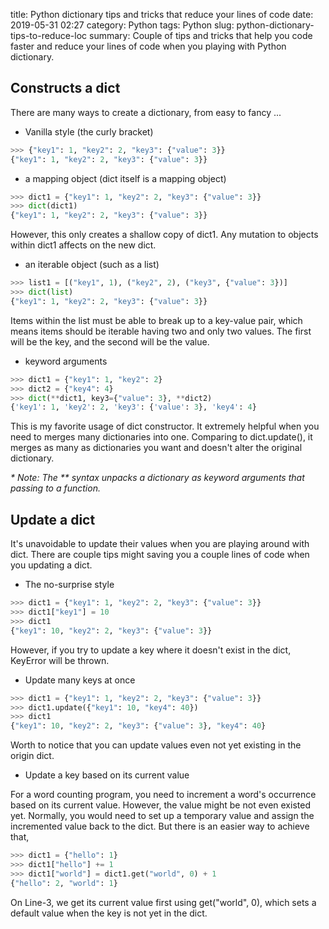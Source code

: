 title: Python dictionary tips and tricks that reduce your lines of code
date: 2019-05-31 02:27
category: Python
tags: Python
slug: python-dictionary-tips-to-reduce-loc
summary: Couple of tips and tricks that help you code faster and reduce your lines of code when you playing with Python dictionary.

## Constructs a dict

There are many ways to create a dictionary, from easy to fancy ... 

* Vanilla style (the curly bracket)

```python
>>> {"key1": 1, "key2": 2, "key3": {"value": 3}}
{"key1": 1, "key2": 2, "key3": {"value": 3}}
```

* a mapping object (dict itself is a mapping object)

```python
>>> dict1 = {"key1": 1, "key2": 2, "key3": {"value": 3}}
>>> dict(dict1)
{"key1": 1, "key2": 2, "key3": {"value": 3}}
```

However, this only creates a shallow copy of dict1. Any mutation to objects within dict1 affects on the new dict.

* an iterable object (such as a list)

```python
>>> list1 = [("key1", 1), ("key2", 2), ("key3", {"value": 3})]
>>> dict(list)
{"key1": 1, "key2": 2, "key3": {"value": 3}}
```

Items within the list must be able to break up to a key-value pair, which means items should be iterable having two and only two values. The first will be the key, and the second will be the value.

* keyword arguments

```python
>>> dict1 = {"key1": 1, "key2": 2}
>>> dict2 = {"key4": 4}
>>> dict(**dict1, key3={"value": 3}, **dict2)
{'key1': 1, 'key2': 2, 'key3': {'value': 3}, 'key4': 4}
```

This is my favorite usage of dict constructor. It extremely helpful when you need to merges many dictionaries into one. Comparing to dict.update(), it merges as many as dictionaries you want and doesn't alter the original dictionary.

*\* Note: The \*\* syntax unpacks a dictionary as keyword arguments that passing to a function.*

## Update a dict

It's unavoidable to update their values when you are playing around with dict. There are couple tips might saving you a couple lines of code when you updating a dict.

* The no-surprise style

```python
>>> dict1 = {"key1": 1, "key2": 2, "key3": {"value": 3}}
>>> dict1["key1"] = 10
>>> dict1
{"key1": 10, "key2": 2, "key3": {"value": 3}}
```

However, if you try to update a key where it doesn't exist in the dict, KeyError will be thrown.

* Update many keys at once

```python
>>> dict1 = {"key1": 1, "key2": 2, "key3": {"value": 3}}
>>> dict1.update({"key1": 10, "key4": 40})
>>> dict1
{"key1": 10, "key2": 2, "key3": {"value": 3}, "key4": 40}
```

Worth to notice that you can update values even not yet existing in the origin dict.

* Update a key based on its current value

For a word counting program, you need to increment a word's occurrence based on its current value. However, the value might be not even existed yet. Normally, you would need to set up a temporary value and assign the incremented value back to the dict. But there is an easier way to achieve that,

```python
>>> dict1 = {"hello": 1}
>>> dict1["hello"] += 1
>>> dict1["world"] = dict1.get("world", 0) + 1
{"hello": 2, "world": 1}
```

On Line-3, we get its current value first using get("world", 0), which sets a default value when the key is not yet in the dict. 
